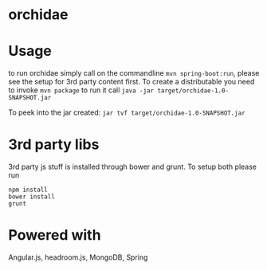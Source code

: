 orchidae
========

Usage
====
to run orchidae simply call on the commandline `mvn spring-boot:run`, please see the setup for 3rd party content first. To create a distributable you need to invoke  `mvn package` to run it call `java -jar target/orchidae-1.0-SNAPSHOT.jar`

To peek into the jar created: `jar tvf target/orchidae-1.0-SNAPSHOT.jar`


3rd party libs
====
3rd party js stuff is installed through bower and grunt. To setup both please run

```
npm install
bower install
grunt
```


Powered with
====
Angular.js, headroom.js, MongoDB, Spring